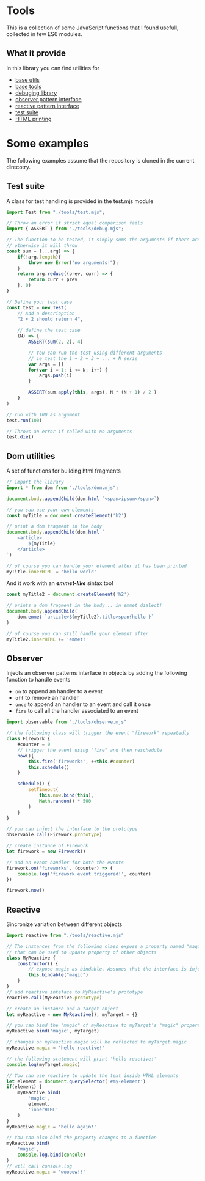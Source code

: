 # Tools

This is a collection of some JavaScript functions that I found usefull,
collected in few ES6 modules.

## What it provide

In this library you can find utilities for
* [base utils](doc/utils.md)
* [base tools](doc/tools.md)
* [debuging library](doc/debug.md)
* [observer pattern interface](doc/observe.md)
* [reactive pattern interface](doc/reactive.md)
* [test suite](doc/test.md)
* [HTML printing](doc/dom.md)

# Some examples

The following examples assume that the repository is cloned in the current
direcotry.

## Test suite

A class for test handling is provided in the test.mjs module

```javascript
import Test from "./tools/test.mjs";

// Throw an error if strict equal comparison fails
import { ASSERT } from "./tools/debug.mjs"; 

// The function to be tested, it simply sums the arguments if there are any,
// otherwise it will throw
const sum = (...arg) => {
	if(!arg.length){
		throw new Error("no arguments!");
	}
	return arg.reduce((prev, curr) => {
		return curr + prev
	}, 0)
}

// Define your test case
const test = new Test(
	// Add a descrioption
	"2 + 2 should return 4",
	
	// define the test case
	(N) => {
		ASSERT(sum(2, 2), 4)

		// You can run the test using different arguments
		// ie test the 1 + 2 + 3 + ... + N serie
		var args = []
		for(var i = 1; i <= N; i++) {
			args.push(i)
		}

		ASSERT(sum.apply(this, args), N * (N + 1) / 2 )
	}
)

// run with 100 as argument
test.run(100)

// Throws an error if called with no arguments
test.die()
```

## Dom utilities

A set of functions for building html fragments

```javascript
// import the library
import * from dom from "./tools/dom.mjs";

document.body.appendChild(dom.html `<span>ipsum</span>`)

// you can use your own elements
const myTitle = document.createElement('h2')

// print a dom fragment in the body
document.body.appendChild(dom.html `
	<article>
		${myTitle}
	</article>
`)

// of course you can handle your element after it has been printed 
myTitle.innerHTML = 'hello world'
```
And it work with an ***emmet-like*** sintax too!

```javascript
const myTitle2 = document.createElement('h2')

// prints a dom fragment in the body... in emmet dialect!
document.body.appendChild(
	dom.emmet `article>${myTitle2}.title>span{hello }`
)

// of course you can still handle your element after
myTitle2.innerHTML += 'emmet!'
```

## Observer

Injects an observer patterns interface in objects by adding the following
function to handle events
- `on` to append an handler to a event
- `off` to remove an handler
- `once` to append an handler to an event and call it once
- `fire` to call all the handler associated to an event

```javascript
import observable from "./tools/observe.mjs"

// the following class will trigger the event "firework" repeatedly
class Firework {
	#counter = 0
	// trigger the event using "fire" and then reschedule
	now(){
		this.fire('fireworks', ++this.#counter)
		this.schedule()
	}

	schedule() {
		setTimeout(
			this.now.bind(this),
			Math.random() * 500
		)
	}
}

// you can inject the interface to the prototype
observable.call(Firework.prototype)

// create instance of Firework
let firework = new Firework()

// add an event handler for both the events
firework.on('fireworks', (counter) => {
	console.log('firework event triggered!', counter)
})

firework.now()
```

## Reactive

Sincronize variation between different objects

```javascript
import reactive from "./tools/reactive.mjs"

// The instances from the following class expose a property named "magic"
// that can be used to update property of other objects
class MyReactive {
	constructor() {
		// expose magic as bindable. Assumes that the interface is injected
		this.bindable("magic")
	}
}
// add reactive inteface to MyReactive's prototype
reactive.call(MyReactive.prototype)

// create an instance and a target object
let myReactive = new MyReactive(), myTarget = {}

// you can bind the "magic" of myReactive to myTarget's "magic" property
myReactive.bind('magic', myTarget)

// changes on myReactive.magic will be reflected to myTarget.magic
myReactive.magic = 'hello reactive!'

// the following statement will print 'hello reactive!'
console.log(myTarget.magic)

// You can use reactive to update the text inside HTML elements
let element = document.querySelector('#my-element')
if(element) {
	myReactive.bind(
		'magic',
		element,
		'innerHTML'
	)
}
myReactive.magic = 'hello again!'

// You can also bind the property changes to a function
myReactive.bind(
	'magic',
	console.log.bind(console)
)
// will call console.log
myReactive.magic = 'woooow!!'
```
